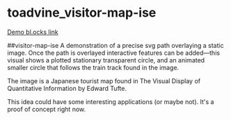 # toadvine_visitor-map-ise
[Demo bl.ocks link](http://bl.ocks.org/haydenwagner/a2b3b0cd49b9c46bfb71ba6b37256cc5)

##visitor-map-ise
A demonstration of a precise svg path overlaying a static image. Once the path is overlayed interactive features can be added—this visual shows a plotted stationary transparent circle, and an animated smaller circle that follows the train track found in the image.

The image is a Japanese tourist map found in The Visual Display of Quantitative Information by Edward Tufte.

This idea could have some interesting applications (or maybe not). It's a proof of concept right now.
